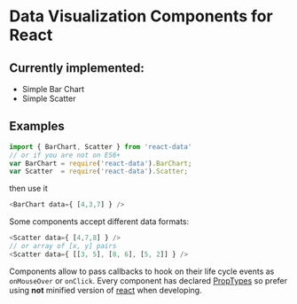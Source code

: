 Data Visualization Components for React
==
Currently implemented:
--
- Simple Bar Chart
- Simple Scatter

## Examples
```js
import { BarChart, Scatter } from 'react-data'
// or if you are not on ES6+
var BarChart = require('react-data').BarChart;
var Scatter  = require('react-data').Scatter;
```
then use it
```js
<BarChart data={ [4,3,7] } />
```
Some components accept different data formats:
```js
<Scatter data={ [4,7,8] } />
// or array of [x, y] pairs
<Scatter data={ [[3, 5], [8, 6], [5, 2]] } />
```
Components allow to pass callbacks to hook on their life cycle events as ```onMouseOver``` or ```onClick```.
Every component has declared [PropTypes](https://facebook.github.io/react/docs/reusable-components.html#prop-validation) so prefer using **not** minified version of [react](https://github.com/facebook/react) when developing.
